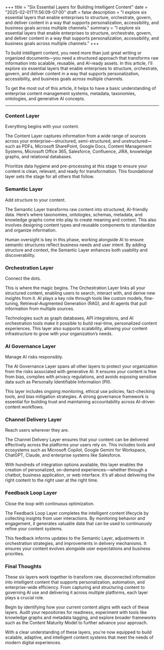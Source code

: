 +++
title = "Six Essential Layers for Building Intelligent Content"
date = "2025-02-01T11:56:09-07:00"
draft = false
description = "I explore six essential layers that enable enterprises to structure, orchestrate, govern, and deliver content in a way that supports personalization, accessibility, and business goals across multiple channels."
summary = "I explore six essential layers that enable enterprises to structure, orchestrate, govern, and deliver content in a way that supports personalization, accessibility, and business goals across multiple channels."
+++

To build intelligent content, you need more than just great writing or organized documents—you need a structured approach that transforms raw information into scalable, reusable, and AI-ready assets. In this article, I'll explore six essential layers that enable enterprises to structure, orchestrate, govern, and deliver content in a way that supports personalization, accessibility, and business goals across multiple channels.

To get the most out of this article, it helps to have a basic understanding of enterprise content management systems, metadata, taxonomies, ontologies, and generative AI concepts.

---

### Content Layer  
Everything begins with your content.

The Content Layer captures information from a wide range of sources across your enterprise—structured, semi-structured, and unstructured—such as PDFs, Microsoft SharePoint, Google Docs, Content Management Systems, Microsoft Office 365, Salesforce, Confluence, JIRA, knowledge graphs, and relational databases.

Prioritize data hygiene and pre-processing at this stage to ensure your content is clean, relevant, and ready for transformation. This foundational layer sets the stage for all others that follow.

### Semantic Layer  
Add structure to your content.

The Semantic Layer transforms raw content into structured, AI-friendly data. Here’s where taxonomies, ontologies, schemas, metadata, and knowledge graphs come into play to create meaning and context. This also involves designing content types and reusable components to standardize and organize information.

Human oversight is key in this phase, working alongside AI to ensure semantic structures reflect business needs and user intent. By adding structure and context, the Semantic Layer enhances both usability and discoverability.

### Orchestration Layer  
Connect the dots.

This is where the magic begins. The Orchestration Layer links all your structured content, enabling users to search, interact with, and derive new insights from it. AI plays a key role through tools like custom models, fine-tuning, Retrieval-Augmented Generation (RAG), and AI agents that pull information from multiple sources.

Technologies such as graph databases, API integrations, and AI orchestration tools make it possible to build real-time, personalized content experiences. This layer also supports scalability, allowing your content infrastructure to grow with your organization’s needs.

### AI Governance Layer  
Manage AI risks responsibly.

The AI Governance Layer spans all other layers to protect your organization from the risks associated with generative AI. It ensures your content is free from bias, complies with privacy regulations, and avoids exposing sensitive data such as Personally Identifiable Information (PII).

This layer includes ongoing monitoring, ethical use policies, fact-checking tools, and bias mitigation strategies. A strong governance framework is essential for building trust and maintaining accountability across AI-driven content workflows.

### Channel Delivery Layer  
Reach users wherever they are.

The Channel Delivery Layer ensures that your content can be delivered effectively across the platforms your users rely on. This includes tools and ecosystems such as Microsoft Copilot, Google Gemini for Workspace, ChatGPT, Claude, and enterprise systems like Salesforce.

With hundreds of integration options available, this layer enables the creation of personalized, on-demand experiences—whether through a chatbot, business application, or web interface. It’s all about delivering the right content to the right user at the right time.

### Feedback Loop Layer  
Close the loop with continuous optimization.

The Feedback Loop Layer completes the intelligent content lifecycle by collecting insights from user interactions. By monitoring behavior and engagement, it generates valuable data that can be used to continuously refine your content systems.

This feedback informs updates to the Semantic Layer, adjustments in orchestration strategies, and improvements in delivery mechanisms. It ensures your content evolves alongside user expectations and business priorities.

### Final Thoughts

These six layers work together to transform raw, disconnected information into intelligent content that supports personalization, automation, and enterprise-wide efficiency. From capturing and structuring content to governing AI use and delivering it across multiple platforms, each layer plays a crucial role.

Begin by identifying how your current content aligns with each of these layers. Audit your repositories for readiness, experiment with tools like knowledge graphs and metadata tagging, and explore broader frameworks such as the Content Maturity Model to further advance your approach.

With a clear understanding of these layers, you're now equipped to build scalable, adaptive, and intelligent content systems that meet the needs of modern digital experiences.